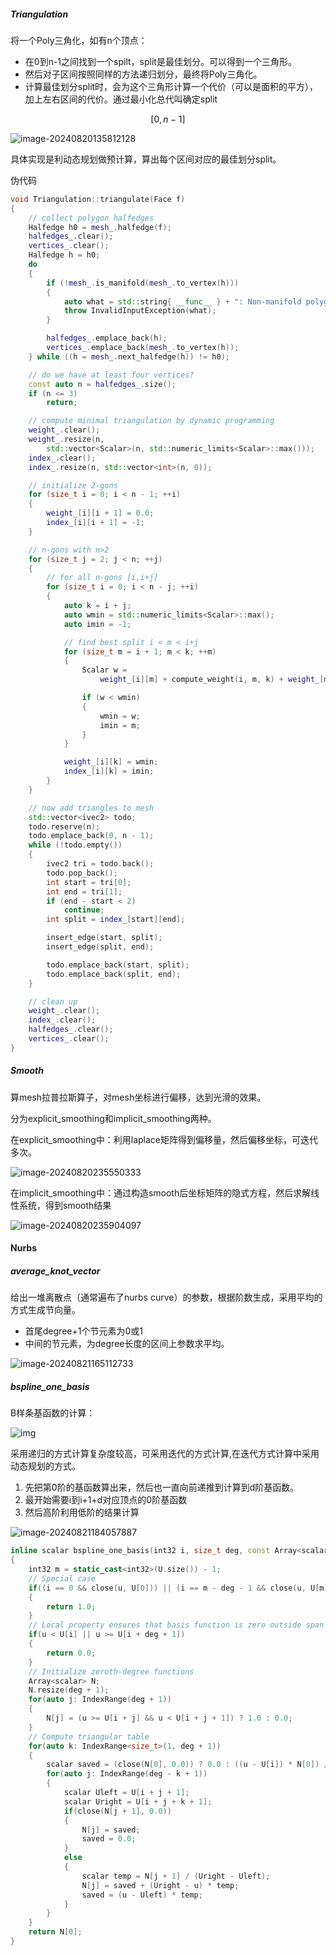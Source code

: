 

##### Triangulation

将一个Poly三角化，如有n个顶点：

- 在0到n-1之间找到一个spilt，split是最佳划分。可以得到一个三角形。
- 然后对子区间按照同样的方法递归划分，最终将Poly三角化。
- 计算最佳划分split时，会为这个三角形计算一个代价（可以是面积的平方），加上左右区间的代价。通过最小化总代叫确定split

$$
[0,n-1]
$$

![image-20240820135812128](./Geomerty.assets/image-20240820135812128.png)

具体实现是利动态规划做预计算，算出每个区间对应的最佳划分split。

伪代码

```c++
void Triangulation::triangulate(Face f)
{
    // collect polygon halfedges
    Halfedge h0 = mesh_.halfedge(f);
    halfedges_.clear();
    vertices_.clear();
    Halfedge h = h0;
    do
    {
        if (!mesh_.is_manifold(mesh_.to_vertex(h)))
        {
            auto what = std::string{ __func__ } + ": Non-manifold polygon";
            throw InvalidInputException(what);
        }

        halfedges_.emplace_back(h);
        vertices_.emplace_back(mesh_.to_vertex(h));
    } while ((h = mesh_.next_halfedge(h)) != h0);

    // do we have at least four vertices?
    const auto n = halfedges_.size();
    if (n <= 3)
        return;

    // compute minimal triangulation by dynamic programming
    weight_.clear();
    weight_.resize(n,
        std::vector<Scalar>(n, std::numeric_limits<Scalar>::max()));
    index_.clear();
    index_.resize(n, std::vector<int>(n, 0));

    // initialize 2-gons
    for (size_t i = 0; i < n - 1; ++i)
    {
        weight_[i][i + 1] = 0.0;
        index_[i][i + 1] = -1;
    }

    // n-gons with n>2
    for (size_t j = 2; j < n; ++j)
    {
        // for all n-gons [i,i+j]
        for (size_t i = 0; i < n - j; ++i)
        {
            auto k = i + j;
            auto wmin = std::numeric_limits<Scalar>::max();
            auto imin = -1;

            // find best split i < m < i+j
            for (size_t m = i + 1; m < k; ++m)
            {
                Scalar w =
                    weight_[i][m] + compute_weight(i, m, k) + weight_[m][k];

                if (w < wmin)
                {
                    wmin = w;
                    imin = m;
                }
            }

            weight_[i][k] = wmin;
            index_[i][k] = imin;
        }
    }

    // now add triangles to mesh
    std::vector<ivec2> todo;
    todo.reserve(n);
    todo.emplace_back(0, n - 1);
    while (!todo.empty())
    {
        ivec2 tri = todo.back();
        todo.pop_back();
        int start = tri[0];
        int end = tri[1];
        if (end - start < 2)
            continue;
        int split = index_[start][end];

        insert_edge(start, split);
        insert_edge(split, end);

        todo.emplace_back(start, split);
        todo.emplace_back(split, end);
    }

    // clean up
    weight_.clear();
    index_.clear();
    halfedges_.clear();
    vertices_.clear();
}

```

##### Smooth

算mesh拉普拉斯算子，对mesh坐标进行偏移，达到光滑的效果。

分为explicit_smoothing和implicit_smoothing两种。

在explicit_smoothing中：利用laplace矩阵得到偏移量，然后偏移坐标，可迭代多次。

![image-20240820235550333](Geomerty.assets/image-20240820235550333.png)

在implicit_smoothing中：通过构造smooth后坐标矩阵的隐式方程，然后求解线性系统，得到smooth结果

![image-20240820235904097](Geomerty.assets/image-20240820235904097.png)



#### Nurbs

##### average_knot_vector

给出一堆离散点（通常遍布了nurbs curve）的参数，根据阶数生成，采用平均的方式生成节向量。

- 首尾degree+1个节元素为0或1
- 中间的节元素，为degree长度的区间上参数求平均。

![image-20240821165112733](./Geomerty.assets/image-20240821165112733.png)

##### bspline_one_basis

B样条基函数的计算：

![img](./Geomerty.assets/1d0804b98238e599b281f4b42fc53417.jpeg)

采用递归的方式计算复杂度较高，可采用迭代的方式计算,在迭代方式计算中采用动态规划的方式。

1. 先把第0阶的基函数算出来，然后也一直向前递推到计算到d阶基函数。
2. 最开始需要i到i+1+d对应顶点的0阶基函数
3. 然后高阶利用低阶的结果计算

![image-20240821184057887](./Geomerty.assets/image-20240821184057887.png)

```c++
inline scalar bspline_one_basis(int32 i, size_t deg, const Array<scalar>& U, scalar u)
{
    int32 m = static_cast<int32>(U.size()) - 1;
    // Special case
    if((i == 0 && close(u, U[0])) || (i == m - deg - 1 && close(u, U[m])))
    {
        return 1.0;
    }
    // Local property ensures that basis function is zero outside span
    if(u < U[i] || u >= U[i + deg + 1])
    {
        return 0.0;
    }
    // Initialize zeroth-degree functions
    Array<scalar> N;
    N.resize(deg + 1);
    for(auto j: IndexRange(deg + 1))
    {
        N[j] = (u >= U[i + j] && u < U[i + j + 1]) ? 1.0 : 0.0;
    }
    // Compute triangular table
    for(auto k: IndexRange<size_t>(1, deg + 1))
    {
        scalar saved = (close(N[0], 0.0)) ? 0.0 : ((u - U[i]) * N[0]) / (U[i + k] - U[i]);
        for(auto j: IndexRange(deg - k + 1))
        {
            scalar Uleft = U[i + j + 1];
            scalar Uright = U[i + j + k + 1];
            if(close(N[j + 1], 0.0))
            {
                N[j] = saved;
                saved = 0.0;
            }
            else
            {
                scalar temp = N[j + 1] / (Uright - Uleft);
                N[j] = saved + (Uright - u) * temp;
                saved = (u - Uleft) * temp;
            }
        }
    }
    return N[0];
}
```

